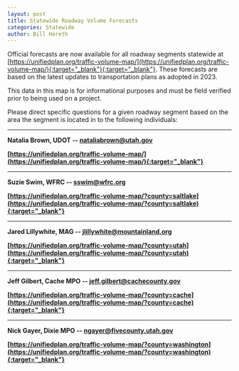 ```yaml
---
layout: post
title: Statewide Roadway Volume Forecasts
categories: Statewide
author: Bill Hereth
---
```


Official forecasts are now available for all roadway segments statewide at [https://unifiedplan.org/traffic-volume-map/](https://unifiedplan.org/traffic-volume-map/){:target="_blank"}{:target="_blank"}. These forecasts are based on the latest updates to transportation plans as adopted in 2023.

This data in this map is for informational purposes and must be field verified prior to being used on a project.

Please direct specific questions for a given roadway segment based on the area the segment is located in to the following individuals:

<hr/>

<strong>Natalia Brown, UDOT<strong> -- <a href="mailto:nataliabrown@utah.gov">nataliabrown@utah.gov</a>

[https://unifiedplan.org/traffic-volume-map/](https://unifiedplan.org/traffic-volume-map/){:target="_blank"}

<hr/>

<strong>Suzie Swim, WFRC</strong> -- <a href="mailto:sswim@wfrc.org">sswim@wfrc.org</a>

[https://unifiedplan.org/traffic-volume-map/?county=saltlake](https://unifiedplan.org/traffic-volume-map/?county=saltlake){:target="_blank"}

<hr/>

<strong>Jared Lillywhite, MAG</strong> -- <a href="mailto:jlillywhite@mountainland.org">jlillywhite@mountainland.org</a>

[https://unifiedplan.org/traffic-volume-map/?county=utah](https://unifiedplan.org/traffic-volume-map/?county=utah){:target="_blank"}

<hr/>

<strong>Jeff Gilbert, Cache MPO</strong> -- <a href="mailto:jeff.gilbert@cachecounty.gov">jeff.gilbert@cachecounty.gov</a>

[https://unifiedplan.org/traffic-volume-map/?county=cache](https://unifiedplan.org/traffic-volume-map/?county=cache){:target="_blank"}

<hr/>

<strong>Nick Gayer, Dixie MPO</strong> -- <a href="mailto:ngayer@fivecounty.utah.gov">ngayer@fivecounty.utah.gov</a>

[https://unifiedplan.org/traffic-volume-map/?county=washington](https://unifiedplan.org/traffic-volume-map/?county=washington){:target="_blank"}